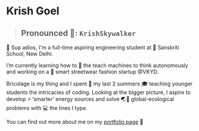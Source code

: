 # Krish Goel 
> ## Pronounced 📢: ```KrishSkywalker```
👋 Sup adios, I'm a full-time aspiring engineering student at 🏫 Sanskriti School, New Delhi.

I’m currently learning how to 🤖 the teach machines to think autonomously and working on a 👗 smart streetwear fashion startup @VKYD.

Bricolage is my thing and I spent 🍹 my last 2 summers 🎓 teaching younger students the intricacies of coding. Looking at the bigger picture, I aspire to develop ⚡ ‘smarter’ energy sources and solve 🌏🍃 global-ecological problems with 💻 the lines I type.

You can find out more about me on my [portfolio page](https://krishgoel.herokuapp.com) 🤘
